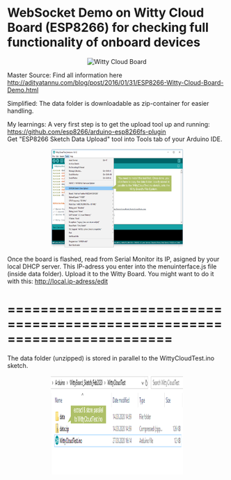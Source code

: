 WebSocket Demo on Witty Cloud Board (ESP8266) for checking full functionality of onboard devices
================================================================================================

<p align="center">
<img src="https://cloud.githubusercontent.com/assets/744810/12700003/5ac3cf0a-c786-11e5-93c3-5b146e50b894.jpg" alt="Witty Cloud Board" style="width:304px;height:228px;">
</p>

Master Source: Find all information here http://adityatannu.com/blog/post/2016/01/31/ESP8266-Witty-Cloud-Board-Demo.html

Simplified: The data folder is downloadable as zip-container for easier handling.

My learnings: A very first step is to get the upload tool up and running:
https://github.com/esp8266/arduino-esp8266fs-plugin  
Get "ESP8266 Sketch Data Upload" tool into Tools tab of your Arduino IDE.

<p align="center">
<img src="https://github.com/Mergenth/WittyCloudTest/blob/master/upload_tool_for_the_unzipped_data_folder.png" alt="ESP8266 Sketch Data Upload" style="width:304px;height:228px;">
</p>

Once the board is flashed, read from Serial Monitor its IP, asigned by your local DHCP server.
This IP-adress you enter into the menuinterface.js file (inside data folder). Upload it to the Witty Board.
You might want to do it with this:   http://local.ip-adress/edit 

========================================================================
========================================================================

The data folder (unzipped) is stored in parallel to the WittyCloudTest.ino sketch.
<p align="center">
<img src="https://github.com/Mergenth/WittyCloudTest/blob/master/data.zip_Storage_Location_for_WittyCloudTest.png" alt="Folder structure for unzipped data folder storage" style="width:304px;height:228px;">
</p>
